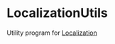 # LocalizationUtils
Utility program for [Localization](https://github.com/LazyPanda07/Localization)
